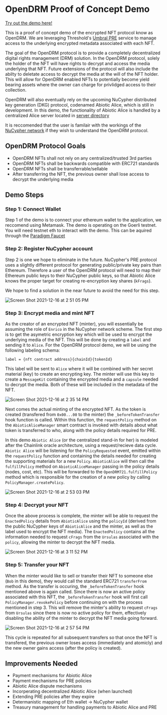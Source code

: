 # OpenDRM Proof of Concept Demo

[Try out the demo here!](https://opendrm-client.dev.masterfile.co/)

This is a proof of concept demo of the encrypted NFT protocol know as OpenDRM. We are leveraging Threshold's [Umbral PRE](https://www.nucypher.com/proxy-re-encryption) service to manage access to the underlying encrypted metadata associated with each NFT. 

The goal of the OpenDRM protocol is to provide a completely decentralized digital rights management (DRM) solution. In the OpenDRM protocol, solely the holder of the NFT will have rights to decrypt and access the media underlying that NFT. Future extensions of the protocol will also include the abilty to deletate access to decrypt the media at the will of the NFT holder. This will allow for OpenDRM enabled NFTs to potentially become yield bearing assets where the owner can charge for privlidged access to their collection. 

OpenDRM will also eventually rely on the upcoming NuCypher distributed key generation (DKG) protocol, codenamed Abiotic Alice, which is still in development. In this demo, the functionality of Abiotic Alice is handled by a centralized Alice server located in [server directory](server/)

It is reccomended that the user is familair with the workings of the [NuCypher network](https://docs.nucypher.com/en/latest/) if they wish to understand the OpenDRM protocol.

## OpenDRM Protocol Goals

- OpenDRM NFTs shall not rely on any centralized/trusted 3rd parties 
- OpenDRM NFTs shall be backwards compatible with ERC721 standards
- OpenDRM NFTs shall be transferrable/sellable
- After transferring the NFT, the previous owner shall lose access to decrypt the underlying media

## Demo Steps

### Step 1: Connect Wallet

Step 1 of the demo is to connect your ethereum wallet to the application, we reccomend using Metamask. The demo is operating on the Goerli testnet. You will need testnet eth to interact with the demo. This can be aquired through the [Paradigm Faucet](https://faucet.paradigm.xyz/)

### Step 2: Register NuCypher account

Step 2 is one we hope to eliminate in the future. NuCypher's PRE protocol uses a slightly different protocol for generating public/private key pairs than Ethereum. Therefore a user of the OpenDRM protocol will need to map their Ethereum public keys to their NuCypher public keys, so that Abiotic Alice knows the proper target for creating re-encryption key shares (`kFrags`). 

We hope to find a solution in the near future to avoid the need for this step.

![Screen Shot 2021-12-16 at 2 51 05 PM](https://user-images.githubusercontent.com/54160127/146447205-637fd0be-387a-4fc8-98b6-a2ba61a0792d.png)

### Step 3: Encrypt media and mint NFT

As the creator of an encrypted NFT (minter), you will essentially be assuming the role of `Enrico` in the NuCypher network scheme. The first step is to get the asymetric encryption key which will be used to encrypt the underlying media of the NFT. This will be done by creating a `label` and sending it to `Alice`. For the OpenDRM protocol demo, we will be using the following labeling schema:

```
label = {nft contract address}{chainId}{tokenId}
```

This label will be sent to `Alice` where it will be combined with her secret material (key) to create an encrypting key. The minter will use this key to create a `MessageKit` containing the encrypted media and a `capsule` needed to decrypt the media. Both of these will be included in the metadata of the NFT.

![Screen Shot 2021-12-16 at 2 35 14 PM](https://user-images.githubusercontent.com/54160127/146445266-01a59a88-6a2e-4ebc-bc43-9d7ff58cc9a6.png)

Next comes the actual minting of the encrypted NFT. As the token is created (transfered from `0x00...00` to the minter) the `_beforeTokenTransfer` hook function is called. Within this function, the `requestPolicy` method on the `AbioticAliceManager` smart contract is invoked with details about what token is transferred to who, along with the policy details required for PRE. 

In this demo `Abiotic Alice` (or the centralized stand-in for her) is modeled after the Chainlink oracle architecture, using a request/recieve data cycle. `Abiotic Alice` will be listening for the `PolicyRequested` event, emitted within the `requestPolicy` function and containing the details needed for creating the supporting materials for a new `Policy`. `AbioticAlice` will then call the `fulfillPolicy` method on `AbioticAliceManager` passing in the policy details (nodes, cost, etc). This will be forwarded to the `OpenDRM721.fulfillPolicy` method which is responsible for the creation of a new policy by calling `PolicyManager.createPolicy`. 

![Screen Shot 2021-12-16 at 2 53 03 PM](https://user-images.githubusercontent.com/54160127/146447403-bd7305a8-8706-46ec-ae9a-54dd97ceab74.png)

### Step 4: Decrypt your NFT

Once the above process is complete, the minter will be able to request the `EnactedPolicy` details from `AbioticAlice` using the `policyId` (derived from the public NuCypher keys of `AbioticAlice` and the minter, as well as the label used to encrypt the NFT media). The `EnactedPolicy` contains all the information needed to request `cFrags` from the `Ursulas` associated with the `policy`, allowing the minter to decrypt the NFT media. 

![Screen Shot 2021-12-16 at 3 11 52 PM](https://user-images.githubusercontent.com/54160127/146449656-e8e2a421-61a1-41ff-b4a2-5eb4b0a8061d.png)

### Step 5: Transfer your NFT

When the minter would like to sell or transfer their NFT to someone else (`Bob` in this demo), they would call the standard ERC721 `transferFrom` method. As the transfer is occuring, the `_beforeTokenTransfer` hook mentioned above is again called. Since there is now an active policy associated with this NFT, the `_beforeTokenTransfer` hook will first call `PolicyManager.revokePolicy` before continuing on with the process mentioned in step 3. This will remove the minter's ability to request `cFrags` from `Ursulas` since there is now no active policy for them, effectively disabling the ability of the minter to decrypt the NFT media going forward.

![Screen Shot 2021-12-16 at 2 57 54 PM](https://user-images.githubusercontent.com/54160127/146447985-d8207578-101b-4561-a93e-4f558e4a3c97.png)

This cycle is repeated for all subsequent transfers so that once the NFT is transfered, the previous owner loses access (immediately and atomicly) and the new owner gains access (after the policy is created).

## Improvements Needed

- Payment mechanisms for Abiotic Alice
- Payment mechanisms for PRE policies
- Abiotic Alice dispute mechanisms
- Incorperating decentralized Abiotic Alice (when launched)
- Extending PRE policies after they expire
- Determanistic mapping of Eth wallet -> NuCypher wallet
- Treasury management for handling payments to Abiotic Alice and PRE
  
